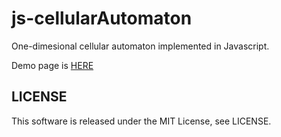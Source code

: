 js-cellularAutomaton
====================

One-dimesional cellular automaton implemented in Javascript.

Demo page is [HERE](http://koturn.github.io/js-cellularAutomaton/)


## LICENSE

This software is released under the MIT License, see LICENSE.
